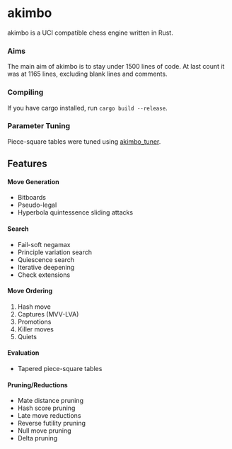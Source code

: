 # akimbo

akimbo is a UCI compatible chess engine written in Rust.

### Aims
The main aim of akimbo is to stay under 1500 lines of code.
At last count it was at 1165 lines, excluding blank lines and comments.

### Compiling
If you have cargo installed, run `cargo build --release`.

### Parameter Tuning
Piece-square tables were tuned using [akimbo_tuner](https://github.com/JacquesRW/akimbo_tuner).

## Features

#### Move Generation
- Bitboards
- Pseudo-legal
- Hyperbola quintessence sliding attacks

#### Search
- Fail-soft negamax
- Principle variation search
- Quiescence search
- Iterative deepening
- Check extensions

#### Move Ordering
1. Hash move
2. Captures (MVV-LVA)
3. Promotions
4. Killer moves
5. Quiets

#### Evaluation
- Tapered piece-square tables

#### Pruning/Reductions
- Mate distance pruning
- Hash score pruning
- Late move reductions
- Reverse futility pruning
- Null move pruning
- Delta pruning
